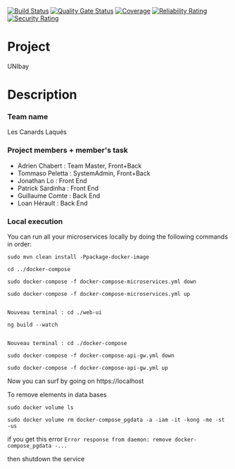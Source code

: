 [![Build Status](https://travis-ci.org/unige-pinfo-2019/PInfo1.svg?branch=master)](https://travis-ci.org/unige-pinfo-2019/PInfo1)
[![Quality Gate Status](https://sonarcloud.io/api/project_badges/measure?project=unige-pinfo-2019_PInfo1&metric=alert_status)](https://sonarcloud.io/dashboard?id=unige-pinfo-2019_PInfo1)
[![Coverage](https://sonarcloud.io/api/project_badges/measure?project=unige-pinfo-2019_PInfo1&metric=coverage)](https://sonarcloud.io/dashboard?id=unige-pinfo-2019_PInfo1)
[![Reliability Rating](https://sonarcloud.io/api/project_badges/measure?project=unige-pinfo-2019_PInfo1&metric=reliability_rating)](https://sonarcloud.io/dashboard?id=unige-pinfo-2019_PInfo1)
[![Security Rating](https://sonarcloud.io/api/project_badges/measure?project=unige-pinfo-2019_PInfo1&metric=security_rating)](https://sonarcloud.io/dashboard?id=unige-pinfo-2019_PInfo1)

# Project

UNIbay

# Description

### Team name

Les Canards Laqués

### Project members + member's task

* Adrien Chabert :    	Team Master, Front+Back
* Tommaso Peletta :	SystemAdmin, Front+Back
* Jonathan Lo :		Front End
* Patrick Sardinha :	Front End
* Guillaume Comte :	Back End
* Loan Hérault :	Back End



### Local execution

You can run all your microservices locally by doing the following commands in order:

```
sudo mvn clean install -Ppackage-docker-image

cd ../docker-compose

sudo docker-compose -f docker-compose-microservices.yml down

sudo docker-compose -f docker-compose-microservices.yml up


Nouveau terminal : cd ./web-ui

ng build --watch


Nouveau terminal : cd ./docker-compose

sudo docker-compose -f docker-compose-api-gw.yml down

sudo docker-compose -f docker-compose-api-gw.yml up
```

Now you can surf by going on https://localhost

To remove elements in data bases

```
sudo docker volume ls

sudo docker volume rm docker-compose_pgdata -a -iam -it -kong -me -st -us
```

if you get this error ``` Error response from daemon: remove docker-compose_pgdata -... ```

then shutdown the service






